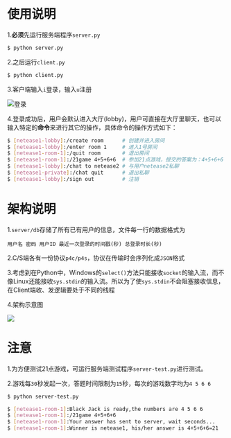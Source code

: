 # 使用说明

1.**必须**先运行服务端程序`server.py`

``` bash
$ python server.py
```

2.之后运行`client.py`


``` bash
$ python client.py
```

3.客户端输入`i`登录，输入`u`注册

![登录](http://ww1.sinaimg.cn/large/61340919gy1fnivx4ffmvj20zd0b4tbi.jpg)

4.登录成功后，用户会默认进入大厅(lobby)，用户可直接在大厅里聊天，也可以输入特定的**命令**来进行其它的操作，具体命令的操作方式如下：

``` bash
$ [netease1-lobby]:/create room      # 创建并进入房间
$ [netease1-lobby]:/enter room 1     # 进入1号房间
$ [netease1-room-1]:/quit room       # 退出房间
$ [netease1-room-1]:/21game 4+5+6+6  # 参加21点游戏，提交的答案为：4+5+6+6
$ [netease1-lobby]:/chat to netease2 # 与用户netease2私聊
$ [netease1-private]:/chat quit      # 退出私聊
$ [netease1-lobby]:/sign out         # 注销
```

# 架构说明

1.`server/db`存储了所有已有用户的信息，文件每一行的数据格式为

```
用户名 密码 用户ID 最近一次登录的时间戳(秒) 总登录时长(秒)
```

2.C/S端各有一份协议`p4c/p4s`，协议在传输时会序列化成`JSON`格式

3.考虑到在Python中，Windows的`select()`方法只能接收`socket`的输入流，而不像Linux还能接收`sys.stdin`的输入流。所以为了使`sys.stdin`不会阻塞接收信息，在Client端收、发逻辑要处于不同的线程

4.架构示意图

![](http://ww1.sinaimg.cn/large/61340919ly1fnivbe41zgj20vv0hidga.jpg)


# 注意
1.为方便测试21点游戏，可运行服务端测试程序`server-test.py`进行测试。

2.游戏每`30`秒发起一次，答题时间限制为`15`秒，每次的游戏数字均为`4 5 6 6`

```bash
$ python server-test.py
```

```bash
$ [netease1-room-1]:Black Jack is ready,the numbers are 4 5 6 6
$ [netease1-room-1]:/21game 4+5+6+6
$ [netease1-room-1]:Your answer has sent to server, wait seconds...
$ [netease1-room-1]:Winner is netease1, his/her answer is 4+5+6+6=21
```
